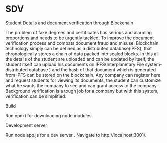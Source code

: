 # SDV
Student Details and document verification through Blockchain

The problem of fake degrees and certificates has serious and alarming proportions and needs to be urgently tackled. To improve the document verification process and combats document fraud and misuse. Blockchain technology simply can be defined as a distributed database(IPFS), that chronologically stores a chain of data packed into sealed blocks. In this all the details of the student are uploaded and can be updated by itself, the student itself can upload his documents on IPFS(Interplanetary File system- distributed database ) and the hash of that document which is generated from IPFS can be stored on the blockchain. Any company can register here and request students for viewing its documents, the student can customize what he wants the company to see and can grant access to the company. Background verification is a tough job for a company but with this system, verification can be simplified.

Build

Run npm i for downloading node modules.  


Development server

Run node app.js for a dev server . Navigate to http://localhost:3001/.

 
